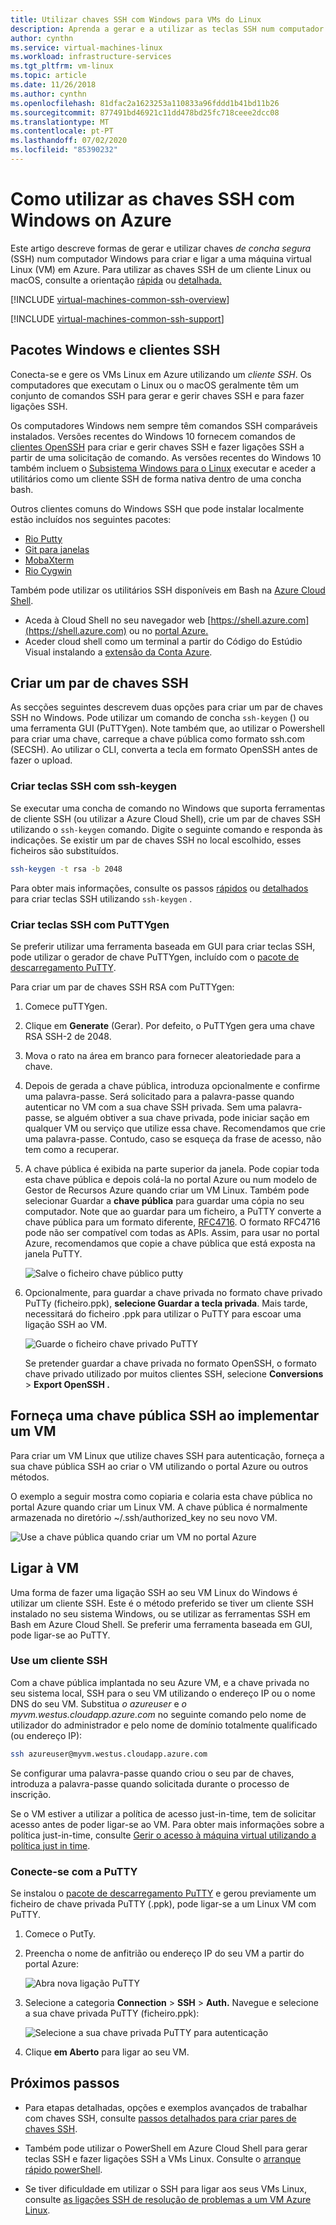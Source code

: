 ```yaml
---
title: Utilizar chaves SSH com Windows para VMs do Linux
description: Aprenda a gerar e a utilizar as teclas SSH num computador Windows para ligar a uma máquina virtual Linux no Azure.
author: cynthn
ms.service: virtual-machines-linux
ms.workload: infrastructure-services
ms.tgt_pltfrm: vm-linux
ms.topic: article
ms.date: 11/26/2018
ms.author: cynthn
ms.openlocfilehash: 81dfac2a1623253a110833a96fddd1b41bd11b26
ms.sourcegitcommit: 877491bd46921c11dd478bd25fc718ceee2dcc08
ms.translationtype: MT
ms.contentlocale: pt-PT
ms.lasthandoff: 07/02/2020
ms.locfileid: "85390232"
---
```

# <a name="how-to-use-ssh-keys-with-windows-on-azure"></a>Como utilizar as chaves SSH com Windows on Azure

Este artigo descreve formas de gerar e utilizar chaves *de concha segura* (SSH) num computador Windows para criar e ligar a uma máquina virtual Linux (VM) em Azure. Para utilizar as chaves SSH de um cliente Linux ou macOS, consulte a orientação [rápida](mac-create-ssh-keys.md) ou [detalhada.](create-ssh-keys-detailed.md)

[!INCLUDE [virtual-machines-common-ssh-overview](../../../includes/virtual-machines-common-ssh-overview.md)]

[!INCLUDE [virtual-machines-common-ssh-support](../../../includes/virtual-machines-common-ssh-support.md)]

## <a name="windows-packages-and-ssh-clients"></a>Pacotes Windows e clientes SSH
Conecta-se e gere os VMs Linux em Azure utilizando um *cliente SSH*. Os computadores que executam o Linux ou o macOS geralmente têm um conjunto de comandos SSH para gerar e gerir chaves SSH e para fazer ligações SSH. 

Os computadores Windows nem sempre têm comandos SSH comparáveis instalados. Versões recentes do Windows 10 fornecem comandos de [clientes OpenSSH](https://blogs.msdn.microsoft.com/commandline/2018/03/07/windows10v1803/) para criar e gerir chaves SSH e fazer ligações SSH a partir de uma solicitação de comando. As versões recentes do Windows 10 também incluem o [Subsistema Windows para o Linux](https://docs.microsoft.com/windows/wsl/about) executar e aceder a utilitários como um cliente SSH de forma nativa dentro de uma concha bash. 

Outros clientes comuns do Windows SSH que pode instalar localmente estão incluídos nos seguintes pacotes:

* [Rio Putty](https://www.chiark.greenend.org.uk/~sgtatham/putty/)
* [Git para janelas](https://git-for-windows.github.io/)
* [MobaXterm](https://mobaxterm.mobatek.net/)
* [Rio Cygwin](https://cygwin.com/)

Também pode utilizar os utilitários SSH disponíveis em Bash na [Azure Cloud Shell](../../cloud-shell/overview.md). 

* Aceda à Cloud Shell no seu navegador web [https://shell.azure.com](https://shell.azure.com) ou no [portal Azure.](https://portal.azure.com) 
* Aceder cloud shell como um terminal a partir do Código do Estúdio Visual instalando a [extensão da Conta Azure](https://marketplace.visualstudio.com/items?itemName=ms-vscode.azure-account).

## <a name="create-an-ssh-key-pair"></a>Criar um par de chaves SSH
As secções seguintes descrevem duas opções para criar um par de chaves SSH no Windows. Pode utilizar um comando de concha `ssh-keygen` () ou uma ferramenta GUI (PuTTYgen). Note também que, ao utilizar o Powershell para criar uma chave, carreque a chave pública como formato ssh.com (SECSH). Ao utilizar o CLI, converta a tecla em formato OpenSSH antes de fazer o upload. 

### <a name="create-ssh-keys-with-ssh-keygen"></a>Criar teclas SSH com ssh-keygen

Se executar uma concha de comando no Windows que suporta ferramentas de cliente SSH (ou utilizar a Azure Cloud Shell), crie um par de chaves SSH utilizando o `ssh-keygen` comando. Digite o seguinte comando e responda às indicações. Se existir um par de chaves SSH no local escolhido, esses ficheiros são substituídos. 

```bash
ssh-keygen -t rsa -b 2048
```

Para obter mais informações, consulte os passos [rápidos](mac-create-ssh-keys.md) ou [detalhados](create-ssh-keys-detailed.md) para criar teclas SSH utilizando `ssh-keygen` .

### <a name="create-ssh-keys-with-puttygen"></a>Criar teclas SSH com PuTTYgen

Se preferir utilizar uma ferramenta baseada em GUI para criar teclas SSH, pode utilizar o gerador de chave PuTTYgen, incluído com o [pacote de descarregamento PuTTY](https://www.chiark.greenend.org.uk/~sgtatham/putty/download.html). 

Para criar um par de chaves SSH RSA com PuTTYgen:

1. Comece puTTYgen.

2. Clique em **Generate** (Gerar). Por defeito, o PuTTYgen gera uma chave RSA SSH-2 de 2048.

3. Mova o rato na área em branco para fornecer aleatoriedade para a chave.

4. Depois de gerada a chave pública, introduza opcionalmente e confirme uma palavra-passe. Será solicitado para a palavra-passe quando autenticar no VM com a sua chave SSH privada. Sem uma palavra-passe, se alguém obtiver a sua chave privada, pode iniciar sação em qualquer VM ou serviço que utilize essa chave. Recomendamos que crie uma palavra-passe. Contudo, caso se esqueça da frase de acesso, não tem como a recuperar.

5. A chave pública é exibida na parte superior da janela. Pode copiar toda esta chave pública e depois colá-la no portal Azure ou num modelo de Gestor de Recursos Azure quando criar um VM Linux. Também pode selecionar Guardar a **chave pública** para guardar uma cópia no seu computador. Note que ao guardar para um ficheiro, a PuTTY converte a chave pública para um formato diferente, [RFC4716](https://tools.ietf.org/html/rfc4716). O formato RFC4716 pode não ser compatível com todas as APIs. Assim, para usar no portal Azure, recomendamos que copie a chave pública que está exposta na janela PuTTY.

    ![Salve o ficheiro chave público putty](./media/ssh-from-windows/save-public-key.png)

6. Opcionalmente, para guardar a chave privada no formato chave privado PuTTy (ficheiro.ppk), **selecione Guardar a tecla privada**. Mais tarde, necessitará do ficheiro .ppk para utilizar o PuTTY para escoar uma ligação SSH ao VM.

    ![Guarde o ficheiro chave privado PuTTY](./media/ssh-from-windows/save-ppk-file.png)

    Se pretender guardar a chave privada no formato OpenSSH, o formato chave privado utilizado por muitos clientes SSH, selecione **Conversions**  >  **Export OpenSSH .**

## <a name="provide-an-ssh-public-key-when-deploying-a-vm"></a>Forneça uma chave pública SSH ao implementar um VM

Para criar um VM Linux que utilize chaves SSH para autenticação, forneça a sua chave pública SSH ao criar o VM utilizando o portal Azure ou outros métodos.

O exemplo a seguir mostra como copiaria e colaria esta chave pública no portal Azure quando criar um Linux VM. A chave pública é normalmente armazenada no diretório ~/.ssh/authorized_key no seu novo VM.

   ![Use a chave pública quando criar um VM no portal Azure](./media/ssh-from-windows/use-public-key-azure-portal.png)


## <a name="connect-to-your-vm"></a>Ligar à VM

Uma forma de fazer uma ligação SSH ao seu VM Linux do Windows é utilizar um cliente SSH. Este é o método preferido se tiver um cliente SSH instalado no seu sistema Windows, ou se utilizar as ferramentas SSH em Bash em Azure Cloud Shell. Se preferir uma ferramenta baseada em GUI, pode ligar-se ao PuTTY.  

### <a name="use-an-ssh-client"></a>Use um cliente SSH
Com a chave pública implantada no seu Azure VM, e a chave privada no seu sistema local, SSH para o seu VM utilizando o endereço IP ou o nome DNS do seu VM. Substitua *o azureuser* e *o myvm.westus.cloudapp.azure.com* no seguinte comando pelo nome de utilizador do administrador e pelo nome de domínio totalmente qualificado (ou endereço IP):

```bash
ssh azureuser@myvm.westus.cloudapp.azure.com
```

Se configurar uma palavra-passe quando criou o seu par de chaves, introduza a palavra-passe quando solicitada durante o processo de inscrição.

Se o VM estiver a utilizar a política de acesso just-in-time, tem de solicitar acesso antes de poder ligar-se ao VM. Para obter mais informações sobre a política just-in-time, consulte [Gerir o acesso à máquina virtual utilizando a política just in time](../../security-center/security-center-just-in-time.md).

### <a name="connect-with-putty"></a>Conecte-se com a PuTTY

Se instalou o [pacote de descarregamento PuTTY](https://www.chiark.greenend.org.uk/~sgtatham/putty/download.html) e gerou previamente um ficheiro de chave privada PuTTY (.ppk), pode ligar-se a um Linux VM com PuTTY.

1. Comece o PutTy.

2. Preencha o nome de anfitrião ou endereço IP do seu VM a partir do portal Azure:

    ![Abra nova ligação PuTTY](./media/ssh-from-windows/putty-new-connection.png)

3. Selecione a categoria **Connection**  >  **SSH**  >  **Auth.** Navegue e selecione a sua chave privada PuTTY (ficheiro.ppk):

    ![Selecione a sua chave privada PuTTY para autenticação](./media/ssh-from-windows/putty-auth-dialog.png)

4. Clique **em Aberto** para ligar ao seu VM.

## <a name="next-steps"></a>Próximos passos

* Para etapas detalhadas, opções e exemplos avançados de trabalhar com chaves SSH, consulte [passos detalhados para criar pares de chaves SSH](create-ssh-keys-detailed.md).

* Também pode utilizar o PowerShell em Azure Cloud Shell para gerar teclas SSH e fazer ligações SSH a VMs Linux. Consulte o [arranque rápido powerShell](../../cloud-shell/quickstart-powershell.md#ssh).

* Se tiver dificuldade em utilizar o SSH para ligar aos seus VMs Linux, consulte [as ligações SSH de resolução de problemas a um VM Azure Linux](troubleshoot-ssh-connection.md?toc=%2fazure%2fvirtual-machines%2flinux%2ftoc.json).
